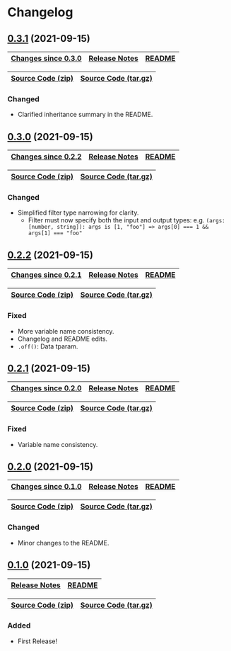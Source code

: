 # Changelog

<a name="0.3.1"></a>

## [0.3.1](https://github.com/jpcx/ts-ev/tree/0.3.1) (2021-09-15)

| __[Changes since 0.3.0](https://github.com/jpcx/ts-ev/compare/0.3.0...0.3.1)__ | [Release Notes](https://github.com/jpcx/ts-ev/releases/tag/0.3.1) | [README](https://github.com/jpcx/ts-ev/tree/0.3.1/README.md) |
| --- | --- | --- |

| [Source Code (zip)](https://github.com/jpcx/ts-ev/archive/0.3.1.zip) | [Source Code (tar.gz)](https://github.com/jpcx/ts-ev/archive/0.3.1.tar.gz) |
| --- | --- |

### Changed

- Clarified inheritance summary in the README.

<a name="0.3.0"></a>

## [0.3.0](https://github.com/jpcx/ts-ev/tree/0.3.0) (2021-09-15)

| __[Changes since 0.2.2](https://github.com/jpcx/ts-ev/compare/0.2.2...0.3.0)__ | [Release Notes](https://github.com/jpcx/ts-ev/releases/tag/0.3.0) | [README](https://github.com/jpcx/ts-ev/tree/0.3.0/README.md) |
| --- | --- | --- |

| [Source Code (zip)](https://github.com/jpcx/ts-ev/archive/0.3.0.zip) | [Source Code (tar.gz)](https://github.com/jpcx/ts-ev/archive/0.3.0.tar.gz) |
| --- | --- |

### Changed

- Simplified filter type narrowing for clarity.
  - Filter must now specify both the input and output types:
    e.g. `(args: [number, string]): args is [1, "foo"] => args[0] === 1 && args[1] === "foo"`

<a name="0.2.2"></a>

## [0.2.2](https://github.com/jpcx/ts-ev/tree/0.2.2) (2021-09-15)

| __[Changes since 0.2.1](https://github.com/jpcx/ts-ev/compare/0.2.1...0.2.2)__ | [Release Notes](https://github.com/jpcx/ts-ev/releases/tag/0.2.2) | [README](https://github.com/jpcx/ts-ev/tree/0.2.2/README.md) |
| --- | --- | --- |

| [Source Code (zip)](https://github.com/jpcx/ts-ev/archive/0.2.2.zip) | [Source Code (tar.gz)](https://github.com/jpcx/ts-ev/archive/0.2.2.tar.gz) |
| --- | --- |

### Fixed

- More variable name consistency.
- Changelog and README edits.
- `.off()`: Data tparam.

<a name="0.2.1"></a>

## [0.2.1](https://github.com/jpcx/ts-ev/tree/0.2.1) (2021-09-15)

| __[Changes since 0.2.0](https://github.com/jpcx/ts-ev/compare/0.2.0...0.2.1)__ | [Release Notes](https://github.com/jpcx/ts-ev/releases/tag/0.2.1) | [README](https://github.com/jpcx/ts-ev/tree/0.2.1/README.md) |
| --- | --- | --- |

| [Source Code (zip)](https://github.com/jpcx/ts-ev/archive/0.2.1.zip) | [Source Code (tar.gz)](https://github.com/jpcx/ts-ev/archive/0.2.1.tar.gz) |
| --- | --- |

### Fixed

- Variable name consistency.

<a name="0.2.0"></a>

## [0.2.0](https://github.com/jpcx/ts-ev/tree/0.2.0) (2021-09-15)

| __[Changes since 0.1.0](https://github.com/jpcx/ts-ev/compare/0.1.0...0.2.0)__ | [Release Notes](https://github.com/jpcx/ts-ev/releases/tag/0.2.0) | [README](https://github.com/jpcx/ts-ev/tree/0.2.0/README.md) |
| --- | --- | --- |

| [Source Code (zip)](https://github.com/jpcx/ts-ev/archive/0.2.0.zip) | [Source Code (tar.gz)](https://github.com/jpcx/ts-ev/archive/0.2.0.tar.gz) |
| --- | --- |

### Changed

- Minor changes to the README.

<a name="0.1.0"></a>

## [0.1.0](https://github.com/jpcx/ts-ev/tree/0.1.0) (2021-09-15)

| [Release Notes](https://github.com/jpcx/ts-ev/releases/tag/0.1.0) | [README](https://github.com/jpcx/ts-ev/tree/0.1.0/README.md) |
| --- | --- |

| [Source Code (zip)](https://github.com/jpcx/ts-ev/archive/0.1.0.zip) | [Source Code (tar.gz)](https://github.com/jpcx/ts-ev/archive/0.1.0.tar.gz) |
| --- | --- |

### Added

- First Release!
